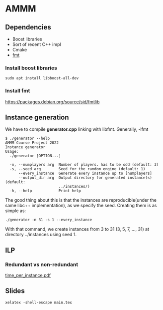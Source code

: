 # AMMM

## Dependencies

- Boost libraries 
- Sort of recent C++ impl
- Cmake
- [fmt](https://github.com/fmtlib/fmt)

### Install boost libraries 

```
sudo apt install libboost-all-dev
```
### Install fmt
https://packages.debian.org/source/sid/fmtlib

## Instance generation

We have to compile **generator.cpp** linking with libfmt. Generally, -lfmt 
```
$ ./generator --help
AMMM Course Project 2022
Instance generator
Usage:
  ./generator [OPTION...]

  -n, --numplayers arg  Number of players. has to be odd (default: 3)
  -s, --seed arg        Seed for the random engine (default: 1)
      --every_instance  Generate every instance up to [numplayers]
      --output_dir arg  Output directory for generated instance(s) (default: 
                        ../instances/)
  -h, --help            Print help

```

The good thing about this is that the instances are reproducible(under the same libc++ implementation), as we specify the seed. Creating them is as simple as:

```
./generator -n 31 -s 1 --every_instance
```

With that command, we create instances from 3 to 31 (3, 5, 7, ..., 31) at directory ../instances using seed 1.

## ILP

### Redundant vs non-redundant

[time_per_instance.pdf](https://github.com/IEncinas10/AMMM/files/9900567/time_per_instance.pdf)

## Slides

```
xelatex -shell-escape main.tex
```
